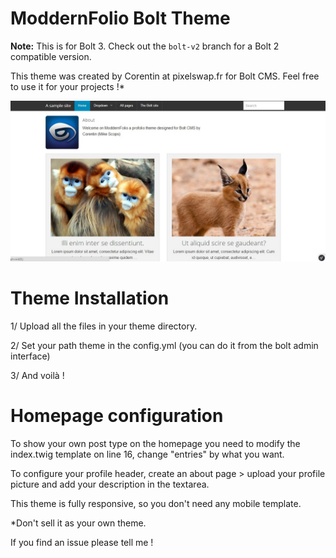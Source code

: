 ModdernFolio Bolt Theme
=======================

**Note:**  This is for Bolt 3. Check out the `bolt-v2` branch for a Bolt 2 compatible version.


This theme was created by Corentin at pixelswap.fr for Bolt CMS. Feel free to use it for your projects !*

![Screenshot](screenshot.jpg)


Theme Installation
==================


1/ Upload all the files in your theme directory.

2/ Set your path theme in the config.yml (you can do it from the bolt admin interface)

3/ And voilà !


Homepage configuration
==================


To show your own post type on the homepage you need to modify the index.twig template on line 16, change "entries" by what you want.

To configure your profile header, create an about page > upload your profile picture and add your description in the textarea.


This theme is fully responsive, so you don't need any mobile template.

*Don't sell it as your own theme.

If you find an issue please tell me !
